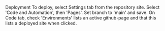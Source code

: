 Deployment
To deploy, select Settings tab from the repository site. Select 'Code and Automation', then 'Pages'. Set branch to 'main' and save. On Code tab, check 'Environments' lists an active github-page and that this lists a deployed site when clicked. 